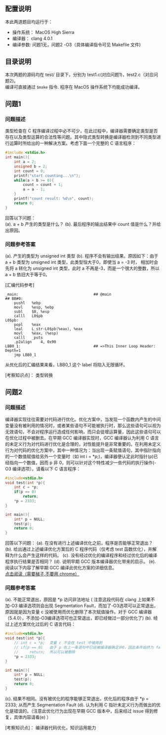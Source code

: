 ## 配置说明

本此两道题目均运行于：
* 操作系统： MacOS High Sierra
* 编译器： clang 4.0.1
* 编译参数: 问题1无，问题2  -O3（具体编译指令可见 Makefile 文件)

## 目录说明
本次两题的源码均在 test/ 目录下，分别为 test1.c(对应问题1)，test2.c（对应问题2)。  
编译可直接通过 `$make` 指令. 程序在 MacOS 操作系统下均能成功编译。

## 问题1
### 问题描述
类型检查在 C 程序编译过程中必不可少，在此过程中，编译器需要确定类型是否存在以及类型运算的合法性等问题。其中隐式类型转换是编译器检测到不同类型进行运算时所给出的一种解决方案。考虑下面一个完整的 C 语言程序：
``` c
#include <stdio.h>
int main(){
    int a = 2;
    unsigned b = 2;
    int count = 0;
    printf("start counting...\n");
    while(a + b >= 0){
        count = count + 1;
        a = a - 1;
    }
    printf("count result: %d\n", count);
    return 0;
}
```
回答以下问题：  
(a). a + b 产生的类型是什么？
(b). 最后程序的输出结果中 count 值是什么？并给出原因。  
### 问题参考答案
(a). 产生的类型为 unsigned int 类型
(b). 程序不会有输出结果。原因如下：由于 a + b 类型为 unsigned int 类型，此类型恒大于0，即使当 a = -3 时， 相加时会先将 a 转化为 unsigned int 类型，此时 a 不再是-3，而是一个很大的整数，所以 a + b 依旧大于等于0。  

[汇编代码参考]  
```
_main:                                  ## @main
## BB#0:
	pushl	%ebp
	movl	%esp, %ebp
	subl	$8, %esp
	calll	L0$pb
L0$pb:
	popl	%eax
	leal	L_str-L0$pb(%eax), %eax
	movl	%eax, (%esp)
	calll	_puts
	.p2align	4, 0x90
LBB0_1:                                 ## =>This Inner Loop Header: Depth=1
	jmp	LBB0_1
```
从优化后的汇编结果来看，LBB0_1 这个 label 将陷入无限循环。

[考察知识点]： 类型转换

## 问题2
### 问题描述
编译器实现往往需要对代码进行优化。优化方案中，当发现一个函数内产生的中间变量没有被利用的情况时，或者某些语句不可能被执行时，那么这些语句可以视为无效语句，不会对程序运行造成任何影响，而只会徒增运算量，因此这些语句可以在优化过程中被删去。在早期 GCC 编译器实现时，GCC 编译器认为利用 C 语言的未定义行为对代码进行优化是合理的，对性能提升是非常重要的。在利用未定义行为对代码的优化方案中，其中一种情况为：当出现一条赋值语句，其中指针指向的一个数值赋值给另外一个变量时（如 int i = *p;)，编译器便认定此时指针(p)已经指向一个数值，因而 p 非 0，则可以针对这个特性减少一些代码的执行操作(-O3 编译选项）。请看以下 C 语言程序：  
``` c
#include<stdio.h>
void test(int *p){
    int c = *p;
    if(p == 0)
        return;
    *p = 2333;
}

int main(){
    int* p = NULL;
    test(p);
    return 0;
}
```
回答以下问题：
(a). 在没有进行上述编译优化之前，程序是否能够正常退出？
(b). 给出通过上述编译优化方案后的 C 程序代码（仅考虑 test 函数优化），并解释为什么会产生这样的代码。
(c). 没有经过优化的编译程序和经过优化后的编译程序执行结果是否相同？
(d). 说明早期 GCC 版本编译器优化带来的启示。
(e). 阅读以下内容了解早期 GCC 编译此优化方案的详细信息。  
[点击阅读（需要梯子,不要用 chrome）](http://blog.llvm.org/2011/05/what-every-c-programmer-should-know_14.html)

### 问题参考答案
(a). 不能正常退出，原因是 *p 访问非法地址 ( 注意这段代码在 clang 上如果不加-O3 编译选项则会出现 Segmentation Fault，而加了-O3选项可以正常退出，原因就是因为变量 c 没被使用而优化删除了本次赋值操作。对于 GCC 编译器（5.4.0），不添加-O3编译选项可也正常退出，即已经做过一部分优化了)
(b). 经过上述方案优化过后的 C 语言代码：
``` c
#include<stdio.h>
void test(int *p){
    // int c = *p;  变量 c 不会在 test 中被用到
    // if(p == 0)   由于 p 在上一条语句中已经被编译器确定非0，因此条件始终为 false，此段代码不会被执行
    //     return;  所以可以被删除
    *p = 2333;
}

int main(){
    int* p = NULL;
    test(p);
    return 0;
}
```
(c). 结果不相同。没有被优化的程序能够正常退出，优化后的程序由于 *p = 2333; 从而产生 Segmentation Fault 
(d). 认为利用 C 指针未定义行为而做出的优化是错误的。（注意此优化行为出现在早期 GCC 版本中，后来经过 issue 得到修复，具体内容请看(e) ）

[考察知识点]： 编译器代码优化，知识运用能力